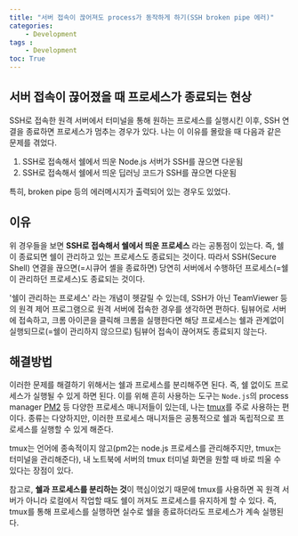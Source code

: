 ```yaml
---
title: "서버 접속이 끊어져도 process가 동작하게 하기(SSH broken pipe 에러)"
categories:
    - Development
tags :
    - Development
toc: True
---
```

## 서버 접속이 끊어졌을 때 프로세스가 종료되는 현상
SSH로 접속한 원격 서버에서 터미널을 통해 원하는 프로세스를 실행시킨 이후, SSH 연결을 종료하면 프로세스가 멈추는 경우가 있다. 나는 이 이유를 몰랐을 때 다음과 같은 문제를 겪었다.

1. SSH로 접속해서 쉘에서 띄운 Node.js 서버가 SSH를 끊으면 다운됨
2. SSH로 접속해서 쉘에서 띄운 딥러닝 코드가 SSH를 끊으면 다운됨

특히, broken pipe 등의 에러메시지가 출력되어 있는 경우도 있었다.

## 이유
위 경우들을 보면 **SSH로 접속해서 쉘에서 띄운 프로세스** 라는 공통점이 있는다. 즉, 쉘이 종료되면 쉘이 관리하고 있는 프로세스도 종료되는 것이다. 따라서 SSH(Secure Shell) 연결을 끊으면(=시큐어 셸을 종료하면) 당연히 서버에서 수행하던 프로세스(=쉘이 관리하던 프로세스)도 종료되는 것이다.

'쉘이 관리하는 프로세스' 라는 개념이 헷갈릴 수 있는데, SSH가 아닌 TeamViewer 등의 원격 제어 프로그램으로 원격 서버에 접속한 경우를 생각하면 편하다. 팀뷰어로 서버에 접속하고, 크롬 아이콘을 클릭해 크롬을 실행한다면 해당 프로세스는 쉘과 관계없이 실행되므로(=쉘이 관리하지 않으므로) 팀뷰어 접속이 끊어져도 종료되지 않는다.

## 해결방법
이러한 문제를 해결하기 위해서는 쉘과 프로세스를 분리해주면 된다. 즉, 쉘 없이도 프로세스가 실행될 수 있게 하면 된다. 이를 위해 흔히 사용하는 도구는 ```Node.js```의 process manager [PM2](https://pm2.keymetrics.io/) 등 다양한 프로세스 매니저들이 있는데, 나는 [tmux](https://github.com/tmux/tmux/wiki)를 주로 사용하는 편이다. 종류는 다양하지만, 이러한 프로세스 매니저들은 공통적으로 쉘과 독립적으로 프로세스를 실행할 수 있게 해준다.

tmux는 언어에 종속적이지 않고(pm2는 node.js 프로세스를 관리해주지만, tmux는 터미널을 관리해준다), 내 노트북에 서버의 tmux 터미널 화면을 원할 때 바로 띄울 수 있다는 장점이 있다.

참고로, **쉘과 프로세스를 분리하는 것**이 핵심이었기 때문에 tmux를 사용하면 꼭 원격 서버가 아니라 로컬에서 작업할 때도 쉘이 꺼져도 프로세스를 유지하게 할 수 있다. 즉, tmux를 통해 프로세스를 실행하면 실수로 쉘을 종료하더라도 프로세스가 계속 실행된다.